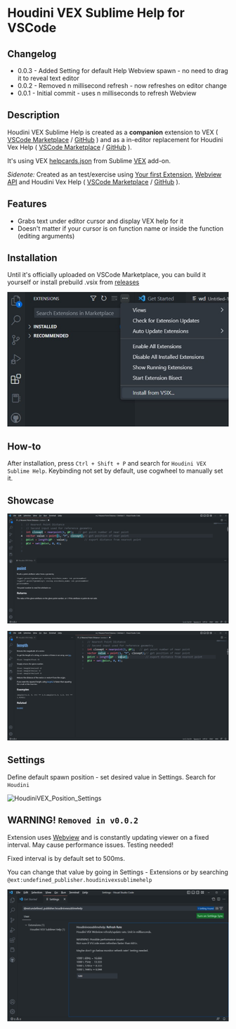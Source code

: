 # Houdini VEX Sublime Help for VSCode

## Changelog

- 0.0.3 - Added Setting for default Help Webview spawn - no need to drag it to reveal text editor
- 0.0.2 - Removed n millisecond refresh - now refreshes on editor change
- 0.0.1 - Initial commit - uses n milliseconds to refresh Webview

## Description

Houdini VEX Sublime Help is created as a **companion** extension to VEX ( [VSCode Marketplace](https://marketplace.visualstudio.com/items?itemName=melmass.vex) / [GitHub](https://github.com/melMass/vscode-vex) ) and as a in-editor replacement for Houdini Vex Help ( [VSCode Marketplace](https://marketplace.visualstudio.com/items?itemName=cgtoolbox-guillaume-jobst.houdinivexhelp) / [GitHub](https://github.com/cgtoolbox/vscode-houdinivexhelp) ).

It's using VEX [helpcards.json](https://github.com/teared/VEX/blob/master/commands/helpcards.json) from Sublime [VEX](https://github.com/teared/VEX) add-on.

*Sidenote:* Created as an test/exercise using [Your first Extension](https://code.visualstudio.com/api/get-started/your-first-extension), [Webview API](https://code.visualstudio.com/api/extension-guides/webview) and Houdini Vex Help ( [VSCode Marketplace](https://marketplace.visualstudio.com/items?itemName=cgtoolbox-guillaume-jobst.houdinivexhelp) / [GitHub](https://github.com/cgtoolbox/vscode-houdinivexhelp) ).


## Features

- Grabs text under editor cursor and display VEX help for it
- Doesn't matter if your cursor is on function name or inside the function (editing arguments)

## Installation

Until it's officially uploaded on VSCode Marketplace, you can build it yourself or install prebuild .vsix from [releases](https://github.com/majstorovich/Houdini-VEX-Sublime-Help-VSCode/releases/)

![HoudiniVEX_vsix_installation](https://raw.githubusercontent.com/majstorovich/Houdini-VEX-Sublime-Help-VSCode/main/images/HoudiniVEX_vsix_installation.jpg)

## How-to

After installation, press `Ctrl + Shift + P` and search for `Houdini VEX Sublime Help`.
Keybinding not set by default, use cogwheel to manually set it.

## Showcase

![HoudiniVEX_Horizontal](https://raw.githubusercontent.com/majstorovich/Houdini-VEX-Sublime-Help-VSCode/main/images/HoudiniVEX_Horizontal.jpg)


![HoudiniVEX_Vertical](https://raw.githubusercontent.com/majstorovich/Houdini-VEX-Sublime-Help-VSCode/main/images/HoudiniVEX_Vertical.jpg)

## Settings

Define default spawn position - set desired value in Settings. Search for `Houdini` 

![HoudiniVEX_Position_Settings]((https://raw.githubusercontent.com/majstorovich/Houdini-VEX-Sublime-Help-VSCode/main/images/HoudiniVEX_Position_Settings.jpg))

## **WARNING!** `Removed in v0.0.2`

Extension uses [Webview](https://code.visualstudio.com/api/extension-guides/webview) and is constantly updating viewer on a fixed interval. May cause performance issues. Testing needed!

Fixed interval is by default set to 500ms.

You can change that value by going in Settings - Extensions or by searching `@ext:undefined_publisher.houdinivexsublimehelp`

![HoudiniVEX_Settings](https://raw.githubusercontent.com/majstorovich/Houdini-VEX-Sublime-Help-VSCode/main/images/HoudiniVEX_Settings.jpg)
